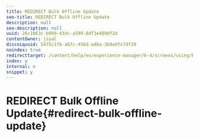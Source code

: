 ```yaml
---
title: REDIRECT Bulk Offline Update
seo-title: REDIRECT Bulk Offline Update
description: null
seo-description: null
uuid: 26c1063c-b999-43dc-a599-8df3e409df2d
contentOwner: jsyal
discoiquuid: 5475c1fb-a67c-456d-ad6a-3b9a9fc7df20
noindex: true
redirecttarget: /content/help/en/experience-manager/6-4/screens/using/bulk-offline-update
index: y
internal: n
snippet: y
---
```


# REDIRECT Bulk Offline Update{#redirect-bulk-offline-update}

